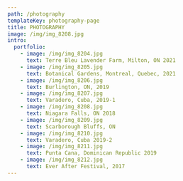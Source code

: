 ```yaml
---
path: /photography
templateKey: photography-page
title: PHOTOGRAPHY
image: /img/img_8208.jpg
intro:
  portfolio:
    - image: /img/img_8204.jpg
      text: Terre Bleu Lavender Farm, Milton, ON 2021
    - image: /img/img_8205.jpg
      text: Botanical Gardens, Montreal, Quebec, 2021
    - image: /img/img_8206.jpg
      text: Burlington, ON, 2019
    - image: /img/img_8207.jpg
      text: Varadero, Cuba, 2019-1
    - image: /img/img_8208.jpg
      text: Niagara Falls, ON 2018
    - image: /img/img_8209.jpg
      text: Scarborough Bluffs, ON
    - image: /img/img_8210.jpg
      text: Varadero, Cuba 2019-2
    - image: /img/img_8211.jpg
      text: Punta Cana, Dominican Republic 2019
    - image: /img/img_8212.jpg
      text: Ever After Festival, 2017
---
```

